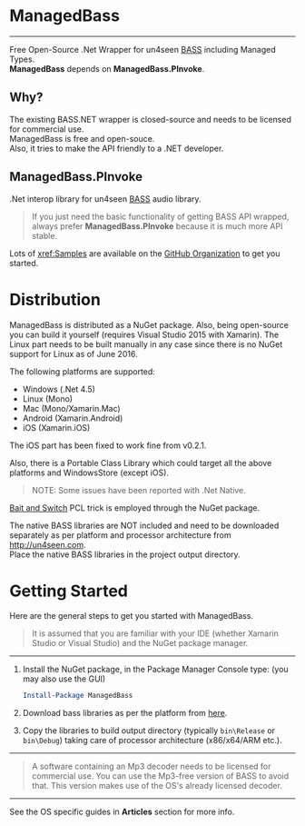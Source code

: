 # <span class="text-info">ManagedBass</span> <a class="badge" id="MBNuGet" href="https://www.nuget.org/packages/ManagedBass/" title="NuGet Downloads Count"></a>

---------------
Free Open-Source .Net Wrapper for un4seen [BASS](http://un4seen.com/bass.html) including Managed Types.  
**ManagedBass** depends on **ManagedBass.PInvoke**.

## Why?
The existing BASS.NET wrapper is closed-source and needs to be licensed for commercial use.  
ManagedBass is free and open-souce.  
Also, it tries to make the API friendly to a .NET developer.

## ManagedBass.PInvoke <a class="badge" id="MBPNuGet" href="https://www.nuget.org/packages/ManagedBass.PInvoke/" title="NuGet Downloads Count"></a>
.Net interop library for un4seen [BASS](http://un4seen.com/bass.html) audio library.

> If you just need the basic functionality of getting BASS API wrapped, always prefer **ManagedBass.PInvoke** because it is much more API stable.

Lots of <xref:Samples> are available on the [GitHub Organization](https://github.com/ManagedBass) to get you started.

# Distribution
ManagedBass is distributed as a NuGet package.
Also, being open-source you can build it yourself (requires Visual Studio 2015 with Xamarin).
The Linux part needs to be built manually in any case since there is no NuGet support for Linux as of June 2016.

The following platforms are supported:
- Windows (.Net 4.5)
- Linux (Mono)
- Mac (Mono/Xamarin.Mac)
- Android (Xamarin.Android)
- iOS (Xamarin.iOS)

The iOS part has been fixed to work fine from v0.2.1.

Also, there is a Portable Class Library which could target all the above platforms and WindowsStore (except iOS).
> NOTE: Some issues have been reported with .Net Native.

[Bait and Switch](http://log.paulbetts.org/the-bait-and-switch-pcl-trick/) PCL trick is employed through the NuGet package.

The native BASS libraries are NOT included and need to be downloaded separately as per platform and processor architecture from http://un4seen.com.  
Place the native BASS libraries in the project output directory.  

# Getting Started
Here are the general steps to get you started with ManagedBass.

> It is assumed that you are familiar with your IDE (whether Xamarin Studio or Visual Studio) and the NuGet package manager.

---

1. Install the NuGet package, in the Package Manager Console type: (you may also use the GUI)
   ```powershell
   Install-Package ManagedBass
   ```

2. Download bass libraries as per the platform from [here](http://www.un4seen.com/bass.html).

3. Copy the libraries to build output directory (typically `bin\Release` or `bin\Debug`) taking care of processor architecture (x86/x64/ARM etc.).

---

> A software containing an Mp3 decoder needs to be licensed for commercial use.
  You can use the Mp3-free version of BASS to avoid that.
  This version makes use of the OS's already licensed decoder.

---

See the OS specific guides in **Articles** section for more info.